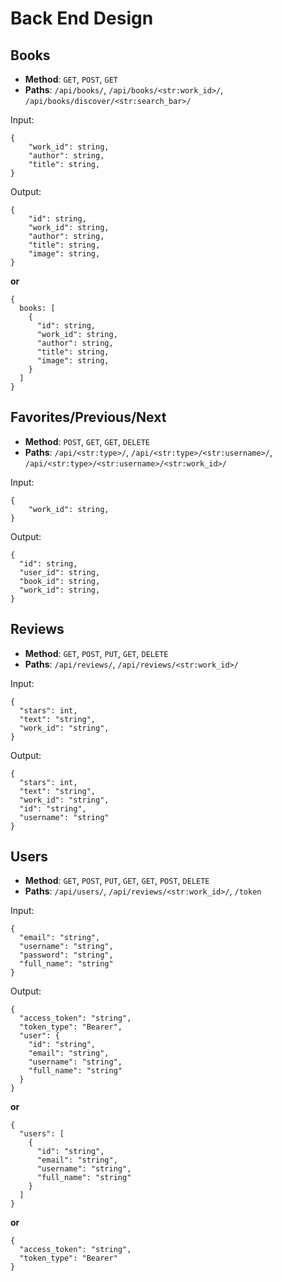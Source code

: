 # Back End Design

## Books

  - **Method**: `GET`, `POST`, `GET`
  - **Paths**: `/api/books/`, `/api/books/<str:work_id>/`, `/api/books/discover/<str:search_bar>/`

Input: 
```
{
    "work_id": string,
    "author": string,
    "title": string,
}
```

Output: 
```
{
    "id": string,
    "work_id": string,
    "author": string,
    "title": string,
    "image": string,
}
```

**or**
```
{
  books: [
    {
      "id": string,
      "work_id": string,
      "author": string,
      "title": string,
      "image": string,
    }
  ]
}
```
## Favorites/Previous/Next
  - **Method**: `POST`, `GET`, `GET`, `DELETE`
  - **Paths**: `/api/<str:type>/`, `/api/<str:type>/<str:username>/`, `/api/<str:type>/<str:username>/<str:work_id>/`

Input: 
```
{
    "work_id": string,
}
```

Output: 
```
{
  "id": string,
  "user_id": string,
  "book_id": string,
  "work_id": string,
}
```
## Reviews
  - **Method**: `GET`, `POST`, `PUT`, `GET`, `DELETE`
  - **Paths**: `/api/reviews/`, `/api/reviews/<str:work_id>/`

Input: 
```
{
  "stars": int,
  "text": "string",
  "work_id": "string",
}
```

Output: 
```
{
  "stars": int,
  "text": "string",
  "work_id": "string",
  "id": "string",
  "username": "string"
}
```
## Users
  - **Method**: `GET`, `POST`, `PUT`, `GET`, `GET`, `POST`, `DELETE`
  - **Paths**: `/api/users/`, `/api/reviews/<str:work_id>/`, `/token`

Input: 
```
{
  "email": "string",
  "username": "string",
  "password": "string",
  "full_name": "string"
}
```

Output: 
```
{
  "access_token": "string",
  "token_type": "Bearer",
  "user": {
    "id": "string",
    "email": "string",
    "username": "string",
    "full_name": "string"
  }
}
```

**or**
```
{
  "users": [
    {
      "id": "string",
      "email": "string",
      "username": "string",
      "full_name": "string"
    }
  ]
}
```

**or**
```
{
  "access_token": "string",
  "token_type": "Bearer"
}
```